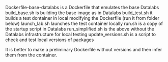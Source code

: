 Dockerfile-base-datalabs is a Dockerfile that emulates the base Datalabs
build_base.sh is building the base image as in Datalabs
build_test.sh it builds a test dontainer in local modifying the Dockerfile (run it from folder below)
launch_lab.sh launches the test container locally 
run.sh is a copy of the startup script in Datalabs
run_simplified.sh is the above without the Datalabs infrastructure for local testing
update_versions.sh is a script to check and test local versions of packages

It is better to make a preliminary Dockerfile without versions and then infer them from the container.
